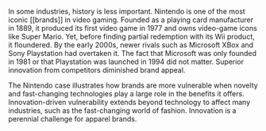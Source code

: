 In some industries, history is less important. Nintendo is one of the most iconic [[brands]] in video gaming. Founded as a playing card manufacturer in 1889, it produced its first video game in 1977 and owns video-game icons like Super Mario. Yet, before finding partial redemption with its Wii product, it floundered. By the early 2000s, newer rivals such as Microsoft XBox and Sony Playstation had overtaken it. The fact that Microsoft was only founded in 1981 or that Playstation was launched in 1994 did not matter. Superior innovation from competitors diminished brand appeal.

The Nintendo case illustrates how brands are more vulnerable when novelty and fast-changing technologies play a large role in the benefits it offers. Innovation-driven vulnerability extends beyond technology to affect many industries, such as the fast-changing world of fashion. Innovation is a perennial challenge for apparel brands.